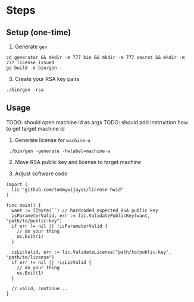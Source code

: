 # Steps
## Setup (one-time)
1. Generate `gen`
```
cd generator && mkdir -m 777 bin && mkdir -m 777 secret && mkdir -m 777 license_issued
go build -o bin/gen .
```

3. Create your RSA key pairs
```
./bin/gen -rsa
```

## Usage
TODO: should open machine id as args
TODO: should add instruction how to get target machine id

1. Generate license for `machine-a`
```
 ./bin/gen -generate -hwlabel=machine-a
```

2. Move RSA public key and license to target machine

3. Adjust software code
```
import (
  lic "github.com/tommywijayac/license-hwid"
)

func main() {
  want := []byte(``) // hardcoded expected RSA public key
  isParameterValid, err := lic.ValidatePublicKey(want, "path/to/public-key")
  if err != nil || !isParameterValid {
    // do your thing
    os.Exit(1)
  }

  isLicValid, err := lic.ValidateLicense("path/to/public-key", "path/to/license")
  if err != nil || !isLicValid {
    // do your thing
    os.Exit(1)
  }

  // valid, continue...
}
```
